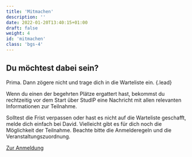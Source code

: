 ```yaml
---
title: 'Mitmachen'
description: ''
date: 2022-01-20T13:40:15+01:00
draft: false
weight: 4
id: 'mitmachen'
class: 'bgs-4'
---
```


## Du möchtest dabei sein?

Prima. Dann zögere nicht und trage dich in die Warteliste ein.
{.lead}

Wenn du einen der begehrten Plätze ergattert hast, bekommst du rechtzeitig vor dem Start über StudIP eine Nachricht mit allen relevanten Informationen zur Teilnahme.

Solltest die Frist verpassen oder hast es nicht auf die Warteliste geschafft, melde dich einfach bei David. Vielleicht gibt es für dich noch die Möglichkeit der Teilnahme. Beachte bitte die Anmelderegeln und die Veranstaltungszuordnung.

<p>
  <a href="{{ .Site.Params.links.studip }}" class="button" target="hawk" rel="noopener noreferrer">
    <span>Zur Anmeldung</span>
  </a>
</p>

